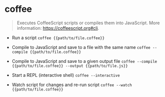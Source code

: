# coffee
> Executes CoffeeScript scripts or compiles them into JavaScript.
> More information: <https://coffeescript.org#cli>.

- Run a script
`coffee {{path/to/file.coffee}}`

- Compile to JavaScript and save to a file with the same name
`coffee --compile {{path/to/file.coffee}}`

- Compile to JavaScript and save to a given output file
`coffee --compile {{path/to/file.coffee}} --output {{path/to/file.js}}`

- Start a REPL (interactive shell)
`coffee --interactive`

- Watch script for changes and re-run script
`coffee --watch {{path/to/file.coffee}}`
